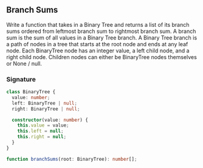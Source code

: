 ## Branch Sums

Write a function that takes in a Binary Tree and returns a list of its branch sums ordered from leftmost branch sum to rightmost branch sum.
A branch sum is the sum of all values in a Binary Tree branch. A Binary Tree branch is a path of nodes in a tree that starts at the root node and ends at any leaf node.
Each BinaryTree node has an integer value, a left child node, and a right child node. Children nodes can either be BinaryTree nodes themselves or None / null.

### Signature

```typescript
class BinaryTree {
  value: number;
  left: BinaryTree | null;
  right: BinaryTree | null;

  constructor(value: number) {
    this.value = value;
    this.left = null;
    this.right = null;
  }
}

function branchSums(root: BinaryTree): number[];
```
